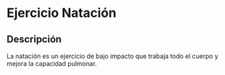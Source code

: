 # Ejercicio Natación

## Descripción
La natación es un ejercicio de bajo impacto que trabaja todo el cuerpo y mejora la capacidad pulmonar.


